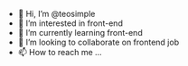 - 👋 Hi, I’m @teosimple
- 👀 I’m interested in front-end
- 🌱 I’m currently learning front-end
- 💞️ I’m looking to collaborate on frontend job
- 📫 How to reach me ...

<!---
teosimple/teosimple is a ✨ special ✨ repository because its `README.md` (this file) appears on your GitHub profile.
You can click the Preview link to take a look at your changes.
--->
